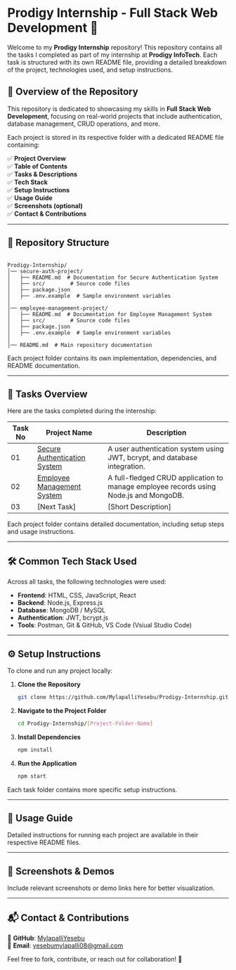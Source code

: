 # Prodigy Internship - Full Stack Web Development 🚀

Welcome to my **Prodigy Internship** repository! This repository contains all the tasks I completed as part of my internship at **Prodigy InfoTech**. Each task is structured with its own README file, providing a detailed breakdown of the project, technologies used, and setup instructions.

## 📌 Overview of the Repository

This repository is dedicated to showcasing my skills in **Full Stack Web Development**, focusing on real-world projects that include authentication, database management, CRUD operations, and more.

Each project is stored in its respective folder with a dedicated README file containing:

✅ **Project Overview**  
✅ **Table of Contents**  
✅ **Tasks & Descriptions**  
✅ **Tech Stack**  
✅ **Setup Instructions**  
✅ **Usage Guide**  
✅ **Screenshots (optional)**  
✅ **Contact & Contributions**  

---

## 📂 Repository Structure

```plaintext

Prodigy-Internship/
│── secure-auth-project/
│   ├── README.md  # Documentation for Secure Authentication System
│   ├── src/        # Source code files
│   ├── package.json
│   ├── .env.example  # Sample environment variables
│
│── employee-management-project/
│   ├── README.md  # Documentation for Employee Management System
│   ├── src/        # Source code files
│   ├── package.json
│   ├── .env.example  # Sample environment variables
│
│── README.md  # Main repository documentation
```

Each project folder contains its own implementation, dependencies, and README documentation.

---

## 📂 Tasks Overview

Here are the tasks completed during the internship:

| Task No | Project Name | Description |
|---------|-------------|-------------|
| 01 | [Secure Authentication System](./secure-auth-project/README.md) | A user authentication system using JWT, bcrypt, and database integration. |
| 02 | [Employee Management System](./employee-management-project/README.md) | A full-fledged CRUD application to manage employee records using Node.js and MongoDB. |
| 03 | [Next Task] | [Short Description] |

Each project folder contains detailed documentation, including setup steps and usage instructions.

---

## 🛠 Common Tech Stack Used

Across all tasks, the following technologies were used:

- **Frontend**: HTML, CSS, JavaScript, React
- **Backend**: Node.js, Express.js
- **Database**: MongoDB / MySQL
- **Authentication**: JWT, bcrypt.js
- **Tools**: Postman, Git & GitHub, VS Code (Vsiual Studio Code)

---

## ⚙️ Setup Instructions

To clone and run any project locally:

1. **Clone the Repository**

   ```sh
   git clone https://github.com/MylapalliYesebu/Prodigy-Internship.git
   ```

2. **Navigate to the Project Folder**

   ```sh
   cd Prodigy-Internship/[Project-Folder-Name]
   ```

3. **Install Dependencies**

   ```sh
   npm install
   ```

4. **Run the Application**

   ```sh
   npm start
   ```

Each task folder contains more specific setup instructions.

---

## 🚀 Usage Guide

Detailed instructions for running each project are available in their respective README files.

---

## 📸 Screenshots & Demos

Include relevant screenshots or demo links here for better visualization.

---

## 📬 Contact & Contributions

🔗 **GitHub**: [MylapalliYesebu](https://github.com/MylapalliYesebu)  
📧 **Email**: <yesebumylapalli08@gmail.com>  

Feel free to fork, contribute, or reach out for collaboration! 🚀
